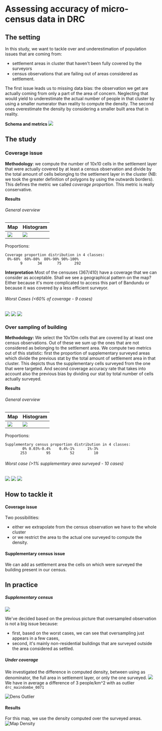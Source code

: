 
# Assessing accuracy of micro-census data in DRC



## The setting

In this study, we want to tackle 
over and underestimation of population issues
that are coming from:
- settlement areas in cluster that haven't been fully covered by the surveyors
- census observations that are failing out of areas considered as settlement.

The first issue leads us to missing data bias: the observation we get are actually coming from only a part of the area of concern. Neglecting that would yield to underestimate the actual number of people in that cluster by using a smaller numerator than reality to compute the density.
The second ones overestimate the density by considering a smaller built area that in reality.

**Schema and metrics**
![](./pic/schema.JPG)

## The study

### Coverage issue

**Methodology**: we compute the number of 10x10 cells in the settlement layer that were actually covered by at least a census observation and divide by the total amount of cells belonging to the settlement layer in the cluster 
(NB: we took the greater definition of polygons by using the outwards borders). This defines the metric we called *coverage proportion*.
This metric is really conservative.

**Results**

###### General overview
Map | Histogram
------------ | -------------------
![](./pic/map_cov_prop.png) | ![](./pic/hist_cov_prop.png)  

Proportions:

````
Coverage proportion distribution in 4 classes:
 0%-60%  60%-80%  80%-90% 90%-100% 
       9       34       75      292 
````

**Interpretation** Most of the censuses (367/410) have a coverage that we can consider as acceptable.
Shall we see a geographical pattern on the map? Either because it's more complicated to access this part of Bandundu or because it was covered by a less efficient surveyor.

###### Worst Cases (<60% of coverage - 9 cases)

![](./pic/cov1.png)
![](./pic/cov2.png)
![](./pic/cov3.png)

### Over sampling of building

**Methodology:** We select the 10x10m cells that are covered by at least one census observations. Out of these we sum up the ones that are not considered as belonging to the settlement area. 
We compute two metrics out of this statistic: first the proportion of supplementary surveyed areas which divide the previous stat by the total amount of settlement area in that cluster. 
This depicts thus the supplementary cells surveyed from the one that were targeted. And second coverage accuracy rate that takes into account also the previous bias by dividing our stat by total number of cells actually surveyed.

**Results**

###### General overview
Map | Histogram
------------ | -------------------
![](./pic/map_supp.png) | ![](./pic/hist_supp.png)  

Proportions:

````
Supplementary census proportion distribution in 4 classes:
        0% 0.03%-0.4%    0.4%-1%      1%-3% 
       253         95         52         10 
````
###### Worst case (>1% supplementary area surveyed - 10 cases)

![](./pic/supp1.png)
![](./pic/supp2.png)
![](./pic/supp3.png)

## How to tackle it

#### Coverage issue

Two possibilities:
- either we extrapolate from the census observation we have to the whole cluster
- or we restrict the area to the actual one surveyed to compute the density.


#### Supplementary census issue

We can add as settlement area the cells on which were surveyed the building present in our census.

## In practice

##### Supplementary census

![](./pic/comments.png)

We've decided based on the previous picture that oversampled observation is not a big issue because:
- first, based on the worst cases, we can see that oversampling just appears in a few cases,
- second, it's mainly non-residential buildings that are surveyed outside the area considered as settled.

##### Under coverage

We investigated the difference in computed density, between using as denominator, the full area in settlement layer, or only the one surveyed.
![](./pic/dens_boxplot.png)
We have in average a difference of 3 people/km^2 with as outlier `drc_maindombe_0071`

![Dens Outlier](pic/dens_outlier.png)

#### Results
For this map, we use the density computed over the surveyed areas.
![Map Density](pic/map_density.png)